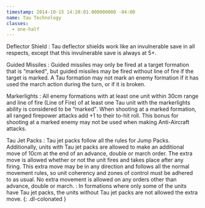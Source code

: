 ```yaml
---
timestamp: 2014-10-15 14:20:01.000000000 -04:00
name: Tau Technology
classes:
  - one-half
---
```

Deflector Shield
: Tau deflector shields work like an invulnerable save in all respects, except that this invulnerable save is always at 5+.

Guided Missiles
: Guided missiles may only be fired at a target formation that is <q>marked</q>, but guided missiles may be fired without line of fire if the target is marked. A Tau formation may not mark an enemy formation if it has used the march action during the turn, or if it is broken.

Markerlights
: All enemy formations with at least one unit within 30cm range and line of fire (Line of Fire) of at least one Tau unit with the markerlights ability is considered to be <q>marked</q>. When shooting at a marked formation, all ranged firepower attacks add +1 to their to-hit roll. This bonus for shooting at a marked enemy may not be used when making Anti-Aircraft attacks.

Tau Jet Packs
: Tau jet packs follow all the rules for Jump Packs. Additionally, units with Tau jet packs are allowed to make an additional move of 10cm at the end of an advance, double or march order. The extra move is allowed whether or not the unit fires and takes place after any firing. This extra move may be in any direction and follows all the normal movement rules, so unit coherency and zones of control must be adhered to as usual. No extra movement is allowed on any orders other than advance, double or march.
: In formations where only some of the units have Tau jet packs, the units without Tau jet packs are not allowed the extra move.
{: .dl-colonated }